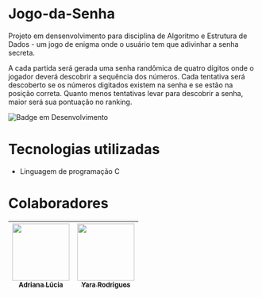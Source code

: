 # Jogo-da-Senha


Projeto em densenvolvimento para disciplina de Algoritmo e Estrutura de Dados - um jogo de enigma onde o usuário tem que adivinhar a senha secreta.

A cada partida será gerada uma senha randômica de quatro dígitos onde o jogador deverá descobrir a sequência dos números. Cada tentativa será descoberto se os números digitados existem na senha e se estão na posição correta. Quanto menos tentativas levar para descobrir a senha, maior será sua pontuação no ranking.


![Badge em Desenvolvimento](http://img.shields.io/static/v1?label=STATUS&message=EM%20DESENVOLVIMENTO&color=GREEN&style=for-the-badge)

# Tecnologias utilizadas
* Linguagem de programação C

# Colaboradores

| [<img loading="lazy" src="https://avatars.githubusercontent.com/u/108764670?v=4" width=115><br><sub>Adriana Lúcia</sub>](https://github.com/Dricalucia) |  [<img loading="lazy" src="https://avatars.githubusercontent.com/u/103130662?v=4" width=115><br><sub>Yara Rodrigues</sub>](https://github.com/Yara-R) |
| :---: | :---: |
